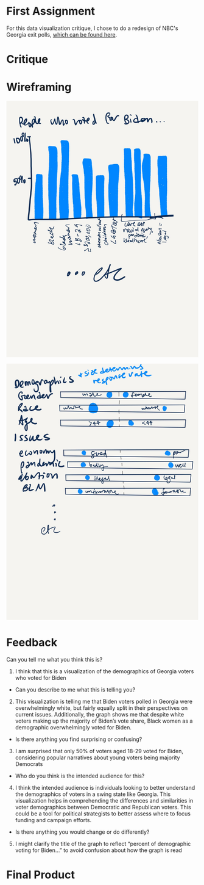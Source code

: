 # First Assignment

For this data visualization critique, I chose to do a redesign of NBC's Georgia exit polls, [which can be found here](https://www.nbcnews.com/politics/2020-elections/georgia-president-results). 

# Critique 



# Wireframing

![First](152581539_289671575825972_6356055652224793890_n.jpg)

![Second](152691904_2467442170231106_5389371484425645806_n.jpg)

# Feedback

Can you tell me what you think this is?

1. I think that this is a visualization of the demographics of Georgia voters who voted for Biden

- Can you describe to me what this is telling you?

2. This visualization is telling me that Biden voters polled in Georgia were overwhelmingly white, but fairly equally split in their perspectives on current issues. Additionally, the graph shows me that despite white voters making up the majority of Biden’s vote share, Black women as a demographic overwhelmingly voted for Biden.

- Is there anything you find surprising or confusing?

3. I am surprised that only 50% of voters aged 18-29 voted for Biden, considering popular narratives about young voters being majority Democrats

- Who do you think is the intended audience for this?

4. I think the intended audience is individuals looking to better understand the demographics of voters in a swing state like Georgia. This visualization helps in comprehending the differences and similarities in voter demographics between Democratic and Republican voters. This could be a tool for political strategists to better assess where to focus funding and campaign efforts.

- Is there anything you would change or do differently?

5. I might clarify the title of the graph to reflect “percent of demographic voting for Biden...” to avoid confusion about how the graph is read



# Final Product 
